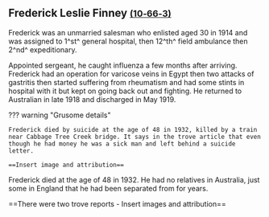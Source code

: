## Frederick Leslie Finney <small>[(10‑66‑3)](https://brisbane.discovereverafter.com/profile/31675998 "Go to Memorial Information" )</small>

Frederick was an unmarried salesman who enlisted aged 30 in 1914 and was assigned to 1^st^ general hospital, then 12^th^ field ambulance then 2^nd^ expeditionary.

Appointed sergeant, he caught influenza a few months after arriving. Frederick had an operation for varicose veins in Egypt then two attacks of gastritis then started suffering from rheumatism and had some stints in hospital with it but kept on going back out and fighting. He returned to Australian in late 1918 and discharged in May 1919. 

??? warning "Grusome details"

    Frederick died by suicide at the age of 48 in 1932, killed by a train near Cabbage Tree Creek bridge. It says in the trove article that even though he had money he was a sick man and left behind a suicide letter. 

    ==Insert image and attribution==


Frederick died at the age of 48 in 1932. He had no relatives in Australia, just some in England that he had been separated from for years. 

==There were two trove reports - Insert images and attribution==

